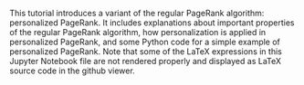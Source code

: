 This tutorial introduces a variant of the regular PageRank algorithm: personalized PageRank. It includes explanations about important properties of the regular PageRank algorithm, how personalization is applied in personalized PageRank, and some Python code for a simple example of personalized PageRank.
Note that some of the LaTeX expressions in this Jupyter Notebook file are not rendered properly and displayed as LaTeX source code in the github viewer.

